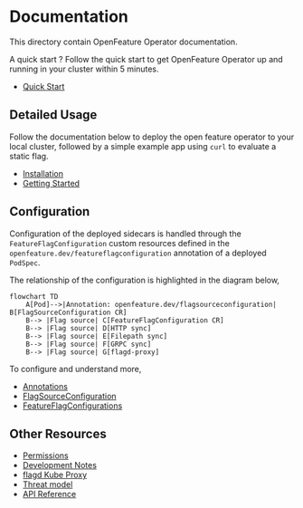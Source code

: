 # Documentation

This directory contain OpenFeature Operator documentation. 

A quick start ? Follow the quick start to get OpenFeature Operator up and running in your cluster within 5 minutes.

- [Quick Start](./quick_start.md)

## Detailed Usage

Follow the documentation below to deploy the open feature operator to your local cluster, followed by a simple example app using `curl` to evaluate a static flag.

- [Installation](./installation.md)
- [Getting Started](./getting_started.md)

## Configuration

Configuration of the deployed sidecars is handled through the `FeatureFlagConfiguration` custom resources defined in the `openfeature.dev/featureflagconfiguration` annotation of a deployed `PodSpec`.

The relationship of the configuration is highlighted in the diagram below,

```mermaid
flowchart TD
    A[Pod]-->|Annotation: openfeature.dev/flagsourceconfiguration| B[FlagSourceConfiguration CR]
    B--> |Flag source| C[FeatureFlagConfiguration CR]
    B--> |Flag source| D[HTTP sync]
    B--> |Flag source| E[Filepath sync]
    B--> |Flag source| F[GRPC sync]
    B--> |Flag source| G[flagd-proxy]
```

To configure and understand more,

- [Annotations](./annotations.md)
- [FlagSourceConfiguration](./flag_source_configuration.md)
- [FeatureFlagConfigurations](./feature_flag_configuration.md)

## Other Resources
- [Permissions](./permissions.md)
- [Development Notes](./development_notes.md)
- [flagd Kube Proxy](./flagd_proxy.md)
- [Threat model](./threat_model.md)
- [API Reference](./crds.md)